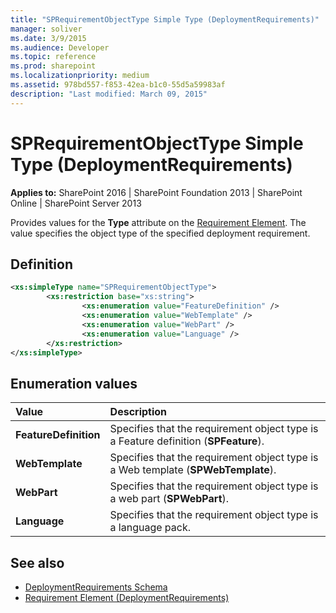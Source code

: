 ```yaml
---
title: "SPRequirementObjectType Simple Type (DeploymentRequirements)"
manager: soliver
ms.date: 3/9/2015
ms.audience: Developer
ms.topic: reference
ms.prod: sharepoint
ms.localizationpriority: medium
ms.assetid: 978bd557-f853-42ea-b1c0-55d5a59983af
description: "Last modified: March 09, 2015"
---
```


# SPRequirementObjectType Simple Type (DeploymentRequirements)

**Applies to:** SharePoint 2016 | SharePoint Foundation 2013 | SharePoint Online | SharePoint Server 2013
  
Provides values for the **Type** attribute on the [Requirement Element](requirement-element-deploymentrequirements.md). The value specifies the object type of the specified deployment requirement.

## Definition

```XML
<xs:simpleType name="SPRequirementObjectType">
        <xs:restriction base="xs:string">
                <xs:enumeration value="FeatureDefinition" />
                <xs:enumeration value="WebTemplate" />
                <xs:enumeration value="WebPart" />
                <xs:enumeration value="Language" />
        </xs:restriction>
</xs:simpleType>

```

## Enumeration values

|**Value**|**Description**|
|:-----|:-----|
|**FeatureDefinition** <br/> |Specifies that the requirement object type is a Feature definition (**SPFeature**).  <br/> |
|**WebTemplate** <br/> |Specifies that the requirement object type is a Web template (**SPWebTemplate**).  <br/> |
|**WebPart** <br/> |Specifies that the requirement object type is a web part (**SPWebPart**).  <br/> |
|**Language** <br/> |Specifies that the requirement object type is a language pack.  <br/> |
   
## See also

- [DeploymentRequirements Schema](deploymentrequirements-schema.md)
- [Requirement Element (DeploymentRequirements)](requirement-element-deploymentrequirements.md)

